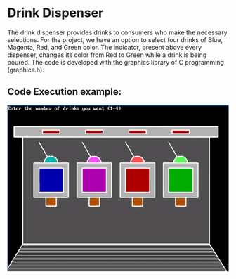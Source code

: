 # Drink Dispenser

The drink dispenser provides drinks to consumers who make the necessary selections. For the project, we have an option to select four drinks of Blue, Magenta, Red, and Green color. The indicator, present above every dispenser, changes its color from Red to Green while a drink is being poured. The code is developed with the graphics library of C programming (graphics.h).


## Code Execution example:

![execute](https://github.com/ViditSave/Drink-Dispenser/blob/master/Video/3%20Drinks.gif)
